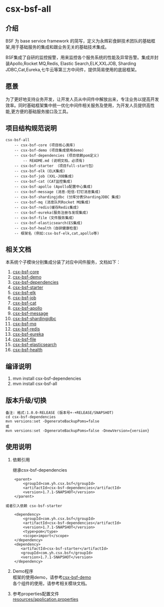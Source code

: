# csx-bsf-all
## 介绍
BSF 为 base service framework 的简写，定义为永辉彩食鲜技术团队的基础框架,用于基础服务的集成和跟业务无关的基础技术集成。

BSF集成了自研的监控报警，用来监控各个服务系统的性能及异常告警。集成并封装Apollo,Rocket MQ,Redis, Elastic Search,ELK,XXLJOB, Sharding JDBC,Cat,Eureka,七牛云等第三方中间件，提供简易使用的底层框架。

## 愿景
为了更好地支持业务开发，让开发人员从中间件中解放出来，专注业务以提高开发效率。同时基础框架集中统一优化中间件相关服务及使用，为开发人员提供高性能,更方便的基础服务接口及工具。

## 项目结构规范说明
```
csx-bsf-all 
    -- csx-bsf-core (项目核心类库)
    -- csx-bsf-demo (项目集成使用demo)
    -- csx-bsf-dependencies (项目依赖pom定义)
        -- README.md (说明文档，必须有)
    -- csx-bsf-starter （项目full-start包）
    -- csx-bsf-elk (ELK集成)
    -- csx-bsf-job (XXL-JOB集成)
    -- csx-bsf-cat (CAT监控集成)
    -- csx-bsf-apollo (Apollo配置中心集成)
    -- csx-bsf-message (消息-短信-钉钉消息集成)
    -- csx-bsf-shardingjdbc (分库分表ShardingJDBC 集成) 
    -- csx-bsf-mq (消息队列Rocket MQ集成) 
    -- csx-bsf-redis(缓存Redis集成)
    -- csx-bsf-eureka(服务注册与发现集成)
    -- csx-bsf-file（文件服务集成）
    -- csx-bsf-elasticsearch(ES集成) 
    -- csx-bsf-health（自研健康检查） 
    -- 框架名 (例如:csx-bsf-elk,cat,apollo等)
```

## 相关文档
本系统个子模块分别集成分装了对应中间件服务，文档如下：
1. [csx-bsf-core](csx-bsf-core/README.md)
2. [csx-bsf-demo](csx-bsf-demo/README.md)
3. [csx-bsf-dependencies](csx-bsf-dependencies/README.md)
4. [csx-bsf-starter](csx-bsf-starter/README.md)
5. [csx-bsf-elk](csx-bsf-elk/README.md) 
6. [csx-bsf-job](csx-bsf-job/README.md) 
7. [csx-bsf-cat](csx-bsf-cat/README.md) 
8. [csx-bsf-apollo](csx-bsf-apollo/README.md) 
9. [csx-bsf-message](csx-bsf-message/README.md) 
10. [csx-bsf-shardingjdbc](csx-bsf-shardingjdbc/README.md) 
11. [csx-bsf-mq](csx-bsf-mq/README.md) 
12. [csx-bsf-redis](csx-bsf-redis/README.md) 
13. [csx-bsf-eureka](csx-bsf-eureka/README.md) 
14. [csx-bsf-file](csx-bsf-file/README.md) 
15. [csx-bsf-elasticsearch](csx-bsf-elasticsearch/README.md) 
16. [csx-bsf-health](csx-bsf-health/README.md) 

## 编译说明
1. mvn install csx-bsf-dependencies
2. mvn install csx-bsf-all

## 版本升级/切换
```
备注: 格式:1.0.0-RELEASE (版本号+-+RELEASE/SNAPSHOT) 
cd csx-bsf-dependencies
mvn versions:set -DgenerateBackupPoms=false
或
mvn versions:set -DgenerateBackupPoms=false -DnewVersion={version}
```
    
## 使用说明

1. 依赖引用

    继承csx-bsf-dependencies
``` 
    <parent>
        <groupId>com.yh.csx.bsf</groupId>
        <artifactId>csx-bsf-dependencies</artifactId>
        <version>1.7.1-SNAPSHOT</version>
    </parent>
```
    或者引入依赖 csx-bsf-starter
```
    <dependency>
        <groupId>com.yh.csx.bsf</groupId>
        <artifactId>csx-bsf-dependencies</artifactId>
        <version>1.7.1-SNAPSHOT</version>
        <type>pom</type>
        <scope>import</scope>
    </dependency>
    <dependency>
       <artifactId>csx-bsf-starter</artifactId>
       <groupId>com.yh.csx.bsf</groupId>
       <version>1.7.1-SNAPSHOT</version>
    </dependency>
```

2. Demo程序  
    框架的使用demo，请参考[csx-bsf-demo](csx-bsf-demo)  
    各个组件的使用，请参考相关模块文档。

3. 参考properties配置文件  
    [resources/application.properties](resources/application.properties)
